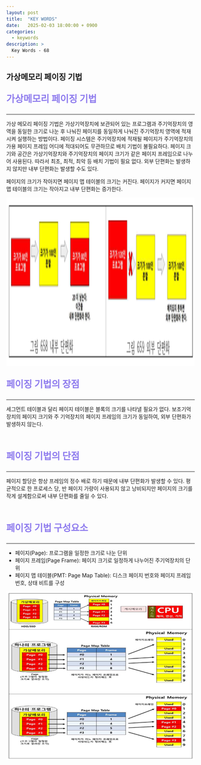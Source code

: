 ```yaml
---
layout: post
title:  "KEY WORDS"
date:   2025-02-03 18:00:00 + 0900
categories:
  - keywords
description: >
  Key Words - 68
---
```

## 가상메모리 페이징 기법

<p style = "color:#8f7cee; font-size:25px; font-weight:bold">
가상메모리 페이징 기법
</p>

---

가상 메모리 페이징 기법은 가상기억장치에 보관되어 있는 프로그램과 주기억장치의 영역을 동일한 크기로 나눈 후 나눠진 페이지를 동일하게 나눠진 주기억장치 영역에 적재시켜 실행하는 방법이다.
페이징 시스템은 주기억장치에 적재될 페이지가 주기억장치의 가용 페이지 프레임 어디에 적대되어도 무관하므로 배치 기법이 불필요하다.
페이지 크기와 공간은 가상기억장치와 주기억장치의 페이지 크기가 같은 페이지 프레임으로 나누어 사용된다. 따라서 최초, 최적, 최악 등 배치 기법이 필요 없다.
외부 단편화는 발생하지 않지만 내부 단편화는 발생할 수도 있다.

페이지의 크기가 작아지면 페이지 맵 테이블의 크기는 커진다.
페이지가 커지면 페이지 맵 테이블의 크기는 작아지고 내부 단편화는 증가한다.

<img src = "../../assets/img/keywords/IMG_k69_1.png" width = "1800" height = "450">

<br/>

<p style = "color:#8f7cee; font-size:25px; font-weight:bold">
페이징 기법의 장점
</p>

---

세그먼트 테이블과 달리 페이지 테이블은 블록의 크기를 나타낼 필요가 없다. 
보조기억장치의 페이지 크기와 주 기억장치의 페이지 프레임의 크기가 동일하여, 외부 단편화가 발생하지 않는다.

<br/>

<p style = "color:#8f7cee; font-size:25px; font-weight:bold">
페이징 기법의 단점
</p>

---

페이지 할당은 항상 프레임의 정수 배로 하기 때문에 내부 단편화가 발생할 수 있다. 평균적으로 한 프로세스 당, 반 페이지 가량이 사용되지 않고 낭비되지만 페이지의 크기를 작게 설계함으로써 내부 단편화를 줄일 수 있다.

<br/>

<p style = "color:#8f7cee; font-size:25px; font-weight:bold">
페이징 기법 구성요소
</p>

---

- 페이지(Page): 프로그램을 일정한 크기로 나눈 단위
- 페이지 프레임(Page Frame): 페이지 크기로 일정하게 나누어진 주기억장치의 단위
- 페이지 맵 테이블(PMT: Page Map Table): 디스크 페이지 번호와 페이지 프레임 번호, 상태 비트를 구성

<img src = "../../assets/img/keywords/IMG_k69_2.png" width = "1800" height = "450">